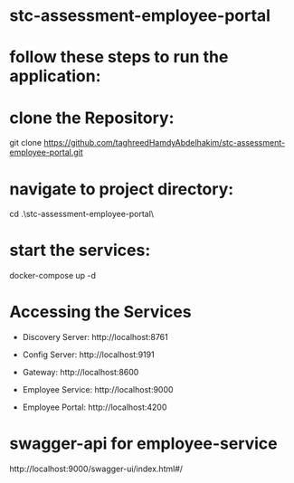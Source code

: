 # stc-assessment-employee-portal

# follow these steps to run the application:
# clone the Repository:
git clone https://github.com/taghreedHamdyAbdelhakim/stc-assessment-employee-portal.git
# navigate to project directory:
 cd .\stc-assessment-employee-portal\
# start the services: 
docker-compose up -d



# Accessing the Services
- Discovery Server: http://localhost:8761

- Config Server: http://localhost:9191

- Gateway: http://localhost:8600

- Employee Service: http://localhost:9000

- Employee Portal: http://localhost:4200

#  swagger-api for employee-service
http://localhost:9000/swagger-ui/index.html#/





